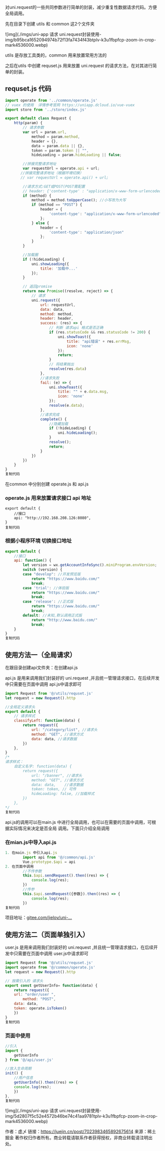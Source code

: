 对uni.request的一些共同参数进行简单的封装，减少重复性数据请求代码。方便全局调用。

先在目录下创建 utils 和 common 这2个文件夹

![img](./imgs/uni-app 请求 uni.request封装使用-img/b95bca1652094974b72f13fa7434f43btplv-k3u1fbpfcp-zoom-in-crop-mark4536000.webp)

utils 是存放工具类的，common 用来放置常用方法的

之后在utils 中创建 requset.js 用来放置 uni.request 的请求方法，在对其进行简单的封装。

## requset.js 代码

```javascript
import operate from '../common/operate.js'
// vuex 的使用  详情参考官网 https://uniapp.dcloud.io/vue-vuex
import store from '../store/index.js'  

export default class Request {
    http(param) {
        // 请求参数
        var url = param.url,
            method = param.method,
            header = {},
            data = param.data || {},
            token = param.token || "",
            hideLoading = param.hideLoading || false;

        //拼接完整请求地址
        var requestUrl = operate.api + url;
       //拼接完整请求地址（根据环境切换）
       // var requestUrl = operate.api() + url;

        //请求方式:GET或POST(POST需配置
        // header: {'content-type' : "application/x-www-form-urlencoded"},)
        if (method) {
            method = method.toUpperCase(); //小写改为大写
            if (method == "POST") {
                header = {
                    'content-type': "application/x-www-form-urlencoded"
                };
            } else {
                header = {
                    'content-type': "application/json"
                };
            }
        }

        //加载圈
        if (!hideLoading) {
            uni.showLoading({
                title: '加载中...'
            });
        }

        // 返回promise
        return new Promise((resolve, reject) => {
            // 请求
            uni.request({
                url: requestUrl,
                data: data,
                method: method,
                header: header,
                success: (res) => {
                    // 判断 请求api 格式是否正确
                    if (res.statusCode && res.statusCode != 200) {
                        uni.showToast({
                            title: "api错误" + res.errMsg,
                            icon: 'none'
                        });
                        return;
                    }
                    // 将结果抛出
                    resolve(res.data)
                },
                //请求失败
                fail: (e) => {
                    uni.showToast({
                        title: "" + e.data.msg,
                        icon: 'none'
                    });
                    resolve(e.data);
                },
                //请求完成
                complete() {
                    //隐藏加载
                    if (!hideLoading) {
                        uni.hideLoading();
                    }
                    resolve();
                    return;
                }
            })
        })
    }
}
复制代码
```

在common 中分别创建 operate.js 和 api.js

### operate.js 用来放置请求接口 api 地址

```arduino
export default {
    //接口
    api: "http://192.168.208.126:8080",
}
复制代码
```

### 根据小程序环境 切换接口地址

```javascript
export default {
	//接口
	api: function() {
	    let version = wx.getAccountInfoSync().miniProgram.envVersion;
	    switch (version) {
		case "develop": //开发预览版
			return "https://www.baidu.com/"
			break;
		case 'trial': //体验版
			return "https://www.baidu.com/"
			break;
		case 'release': //正式版
			return "https://www.baidu.com/"
			break;
		default: //未知,默认调用正式版
			return "http://www.baidu.com/"
			break;
	}
}
复制代码
```

## 使用方法一（全局请求）

在跟目录创建api文件夹：在创建api.js

api.js 是用来调用我们封装好的 uni.request ,并且统一管理请求接口，在后续开发中只需要在页面中调用 api.js中请求即可

```javascript
import Request from '@/utils/requset.js'
let request = new Request().http

//全局定义请求头
export default {
    // 请求样式
    classifyLeft: function(data) {
        return request({
            url: "/category/list", //请求头
            method: "GET", //请求方式
            data: data, //请求数据
        })
    },
}
/*
请求样式：
    自定义名字: function(data) {
        return request({
            url: "/banner", //请求头
            method: "GET", //请求方式 
            data: data,    //请求数据
            token: token, // 可传  
            hideLoading: false, //加载样式
        })
    },
*/
复制代码
```

api.js的调用可以在main.js 中进行全局调用，也可以在需要的页面中调用，可根据实际情况来决定是否全局 调用。下面只介绍全局调用

### 在mian.js中导入api.js

```javascript
1. 在main.js 中引入api.js
        import api from '@/common/api.js'
        Vue.prototype.$api = api
2. 在页面中调用
        //不传参数
        this.$api.sendRequest().then((res) => {
            console.log(res);
        })
        //传参
        this.$api.sendRequest({参数}).then((res) => {
            console.log(res);
        })
复制代码
```

项目地址：[gitee.com/jielov/uni-…](https://link.juejin.cn?target=https%3A%2F%2Fgitee.com%2Fjielov%2Funi-app-tabbar)

## 使用方法二（页面单独引入）

user.js 是用来调用我们封装好的 uni.request ,并且统一管理请求接口，在后续开发中只需要在页面中调用 user.js中请求即可

```javascript
import Request from '@/utils/requset.js'
import operate from '@/common/operate.js'
let request = new Request().http

// 按需引入的 请求头
export const getUserInfo= function(data) {    
    return request({
	url: "order/user ",		
        method: "POST",
	data: data,
	token: operate.isToken()
    })
}
复制代码
```

### 页面中使用

```javascript
//引入
import {
    getUserInfo
} from '@/api/user.js'

//放入生命周期
init() {
    //用户信息
    getUserInfo().then((res) => {
	console.log(res);
    })
},
复制代码
```

![img](./imgs/uni-app 请求 uni.request封装使用-img/5d2807f5c52e4572b46be74c41aa9781tplv-k3u1fbpfcp-zoom-in-crop-mark4536000.webp)



作者：虚乄
链接：https://juejin.cn/post/7023983465892675614
来源：稀土掘金
著作权归作者所有。商业转载请联系作者获得授权，非商业转载请注明出处。